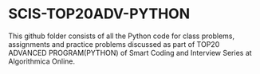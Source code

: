 # SCIS-TOP20ADV-PYTHON
This github folder consists of all the Python code for class problems, assignments and practice problems discussed as part of TOP20 ADVANCED PROGRAM(PYTHON) of Smart Coding and Interview Series at Algorithmica Online.

